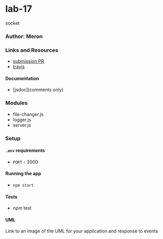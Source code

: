 # lab-17
socket


### Author: Meron

### Links and Resources
* [submission PR](https://github.com/meron-401n14/lab-17/pull/1)
* [travis](https://www.travis-ci.com/search/lab-17)



#### Documentation
* [jsdoc](comments only)



### Modules
* file-changer.js
* logger.js
* server.js


### Setup
#### `.env` requirements
* `PORT` - 3000


#### Running the app
* `npm start`

  
#### Tests
* npm test

#### UML
Link to an image of the UML for your application and response to events
